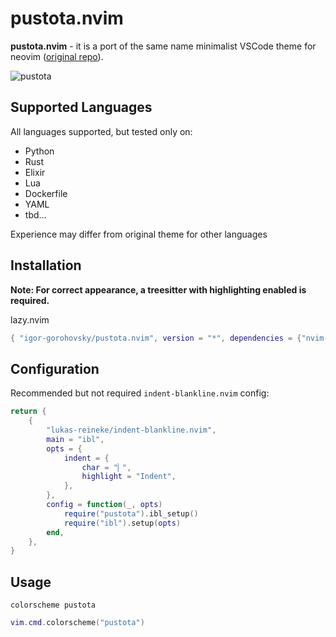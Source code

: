 # pustota.nvim

**pustota.nvim** - it is a port of the same name minimalist VSCode theme for neovim ([original repo](https://github.com/sobolevn/pustota)).

![pustota](https://raw.githubusercontent.com/igor-gorohovsky/pustota.nvim/master/assets/minimal.png)

## Supported Languages
All languages supported, but tested only on:

- Python
- Rust
- Elixir
- Lua
- Dockerfile
- YAML
- tbd...

Experience may differ from original theme for other languages

## Installation
**Note: For correct appearance, a treesitter with highlighting enabled is required.**

lazy.nvim
```lua
{ "igor-gorohovsky/pustota.nvim", version = "*", dependencies = {"nvim-treesitter/nvim-treesitter"} }
```

## Configuration
Recommended but not required `indent-blankline.nvim` config:

```lua
return {
	{
		"lukas-reineke/indent-blankline.nvim",
		main = "ibl",
		opts = {
			indent = {
				char = "▏",
				highlight = "Indent",
			},
		},
		config = function(_, opts)
			require("pustota").ibl_setup()
			require("ibl").setup(opts)
		end,
	},
}

```

## Usage
```vim
colorscheme pustota
```
```lua
vim.cmd.colorscheme("pustota")
```


